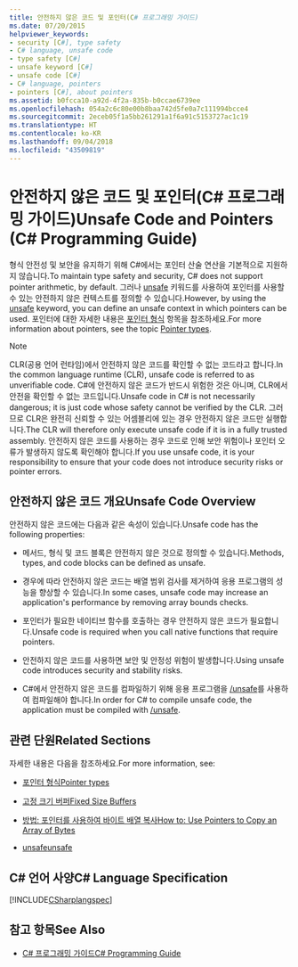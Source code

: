 ```yaml
---
title: 안전하지 않은 코드 및 포인터(C# 프로그래밍 가이드)
ms.date: 07/20/2015
helpviewer_keywords:
- security [C#], type safety
- C# language, unsafe code
- type safety [C#]
- unsafe keyword [C#]
- unsafe code [C#]
- C# language, pointers
- pointers [C#], about pointers
ms.assetid: b0fcca10-a92d-4f2a-835b-b0ccae6739ee
ms.openlocfilehash: 054a2c6c80e00b8baa742d5fe0a7c111994bcce4
ms.sourcegitcommit: 2eceb05f1a5bb261291a1f6a91c5153727ac1c19
ms.translationtype: HT
ms.contentlocale: ko-KR
ms.lasthandoff: 09/04/2018
ms.locfileid: "43509819"
---
```

# <a name="unsafe-code-and-pointers-c-programming-guide"></a><span data-ttu-id="026c4-102">안전하지 않은 코드 및 포인터(C# 프로그래밍 가이드)</span><span class="sxs-lookup"><span data-stu-id="026c4-102">Unsafe Code and Pointers (C# Programming Guide)</span></span>
<span data-ttu-id="026c4-103">형식 안전성 및 보안을 유지하기 위해 C#에서는 포인터 산술 연산을 기본적으로 지원하지 않습니다.</span><span class="sxs-lookup"><span data-stu-id="026c4-103">To maintain type safety and security, C# does not support pointer arithmetic, by default.</span></span> <span data-ttu-id="026c4-104">그러나 [unsafe](../../../csharp/language-reference/keywords/unsafe.md) 키워드를 사용하여 포인터를 사용할 수 있는 안전하지 않은 컨텍스트를 정의할 수 있습니다.</span><span class="sxs-lookup"><span data-stu-id="026c4-104">However, by using the [unsafe](../../../csharp/language-reference/keywords/unsafe.md) keyword, you can define an unsafe context in which pointers can be used.</span></span> <span data-ttu-id="026c4-105">포인터에 대한 자세한 내용은 [포인터 형식](../../../csharp/programming-guide/unsafe-code-pointers/pointer-types.md) 항목을 참조하세요.</span><span class="sxs-lookup"><span data-stu-id="026c4-105">For more information about pointers, see the topic [Pointer types](../../../csharp/programming-guide/unsafe-code-pointers/pointer-types.md).</span></span>  
  
> [!NOTE]
>  <span data-ttu-id="026c4-106">CLR(공용 언어 런타임)에서 안전하지 않은 코드를 확인할 수 없는 코드라고 합니다.</span><span class="sxs-lookup"><span data-stu-id="026c4-106">In the common language runtime (CLR), unsafe code is referred to as unverifiable code.</span></span> <span data-ttu-id="026c4-107">C#에 안전하지 않은 코드가 반드시 위험한 것은 아니며, CLR에서 안전을 확인할 수 없는 코드입니다.</span><span class="sxs-lookup"><span data-stu-id="026c4-107">Unsafe code in C# is not necessarily dangerous; it is just code whose safety cannot be verified by the CLR.</span></span> <span data-ttu-id="026c4-108">그러므로 CLR은 완전히 신뢰할 수 있는 어셈블리에 있는 경우 안전하지 않은 코드만 실행합니다.</span><span class="sxs-lookup"><span data-stu-id="026c4-108">The CLR will therefore only execute unsafe code if it is in a fully trusted assembly.</span></span> <span data-ttu-id="026c4-109">안전하지 않은 코드를 사용하는 경우 코드로 인해 보안 위험이나 포인터 오류가 발생하지 않도록 확인해야 합니다.</span><span class="sxs-lookup"><span data-stu-id="026c4-109">If you use unsafe code, it is your responsibility to ensure that your code does not introduce security risks or pointer errors.</span></span>  
  
## <a name="unsafe-code-overview"></a><span data-ttu-id="026c4-110">안전하지 않은 코드 개요</span><span class="sxs-lookup"><span data-stu-id="026c4-110">Unsafe Code Overview</span></span>  
 <span data-ttu-id="026c4-111">안전하지 않은 코드에는 다음과 같은 속성이 있습니다.</span><span class="sxs-lookup"><span data-stu-id="026c4-111">Unsafe code has the following properties:</span></span>  
  
-   <span data-ttu-id="026c4-112">메서드, 형식 및 코드 블록은 안전하지 않은 것으로 정의할 수 있습니다.</span><span class="sxs-lookup"><span data-stu-id="026c4-112">Methods, types, and code blocks can be defined as unsafe.</span></span>  
  
-   <span data-ttu-id="026c4-113">경우에 따라 안전하지 않은 코드는 배열 범위 검사를 제거하여 응용 프로그램의 성능을 향상할 수 있습니다.</span><span class="sxs-lookup"><span data-stu-id="026c4-113">In some cases, unsafe code may increase an application's performance by removing array bounds checks.</span></span>  
  
-   <span data-ttu-id="026c4-114">포인터가 필요한 네이티브 함수를 호출하는 경우 안전하지 않은 코드가 필요합니다.</span><span class="sxs-lookup"><span data-stu-id="026c4-114">Unsafe code is required when you call native functions that require pointers.</span></span>  
  
-   <span data-ttu-id="026c4-115">안전하지 않은 코드를 사용하면 보안 및 안정성 위험이 발생합니다.</span><span class="sxs-lookup"><span data-stu-id="026c4-115">Using unsafe code introduces security and stability risks.</span></span>  
  
-   <span data-ttu-id="026c4-116">C#에서 안전하지 않은 코드를 컴파일하기 위해 응용 프로그램을 [/unsafe](../../../csharp/language-reference/compiler-options/unsafe-compiler-option.md)를 사용하여 컴파일해야 합니다.</span><span class="sxs-lookup"><span data-stu-id="026c4-116">In order for C# to compile unsafe code, the application must be compiled with [/unsafe](../../../csharp/language-reference/compiler-options/unsafe-compiler-option.md).</span></span>  
  
## <a name="related-sections"></a><span data-ttu-id="026c4-117">관련 단원</span><span class="sxs-lookup"><span data-stu-id="026c4-117">Related Sections</span></span>  
 <span data-ttu-id="026c4-118">자세한 내용은 다음을 참조하세요.</span><span class="sxs-lookup"><span data-stu-id="026c4-118">For more information, see:</span></span>  
  
-   [<span data-ttu-id="026c4-119">포인터 형식</span><span class="sxs-lookup"><span data-stu-id="026c4-119">Pointer types</span></span>](../../../csharp/programming-guide/unsafe-code-pointers/pointer-types.md)  
  
-   [<span data-ttu-id="026c4-120">고정 크기 버퍼</span><span class="sxs-lookup"><span data-stu-id="026c4-120">Fixed Size Buffers</span></span>](../../../csharp/programming-guide/unsafe-code-pointers/fixed-size-buffers.md)  
  
-   [<span data-ttu-id="026c4-121">방법: 포인터를 사용하여 바이트 배열 복사</span><span class="sxs-lookup"><span data-stu-id="026c4-121">How to: Use Pointers to Copy an Array of Bytes</span></span>](../../../csharp/programming-guide/unsafe-code-pointers/how-to-use-pointers-to-copy-an-array-of-bytes.md)  
  
-   [<span data-ttu-id="026c4-122">unsafe</span><span class="sxs-lookup"><span data-stu-id="026c4-122">unsafe</span></span>](../../../csharp/language-reference/keywords/unsafe.md)  
  
## <a name="c-language-specification"></a><span data-ttu-id="026c4-123">C# 언어 사양</span><span class="sxs-lookup"><span data-stu-id="026c4-123">C# Language Specification</span></span>  
 [!INCLUDE[CSharplangspec](~/includes/csharplangspec-md.md)]  
  
## <a name="see-also"></a><span data-ttu-id="026c4-124">참고 항목</span><span class="sxs-lookup"><span data-stu-id="026c4-124">See Also</span></span>

- [<span data-ttu-id="026c4-125">C# 프로그래밍 가이드</span><span class="sxs-lookup"><span data-stu-id="026c4-125">C# Programming Guide</span></span>](../../../csharp/programming-guide/index.md)
